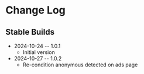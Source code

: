 # Change Log

## Stable Builds

* 2024-10-24 -- 1.0.1
  * Initial version
* 2024-10-27 -- 1.0.2
  * Re-condition anonymous detected on ads page
